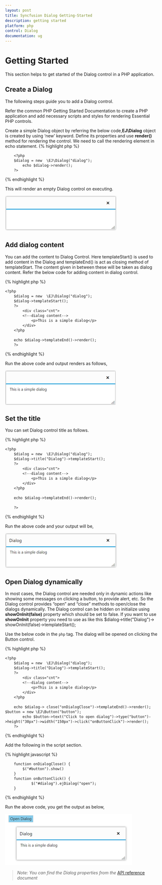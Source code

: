 ```yaml
---
layout: post
title: Syncfusion Dialog Getting-Started
description: getting started
platform: php
control: Dialog
documentation: ug
---
```


# Getting Started

This section helps to get started of the Dialog control in a PHP application.

## Create a Dialog

The following steps guide you to add a Dialog control.

Refer the common PHP Getting Started Documentation to create a PHP application and add necessary scripts and styles for rendering Essential PHP controls.

Create a simple Dialog object by referring the below code,**EJ\Dialog** object is created by using ‘new’ keyword. Define its properties and use **render()** method for rendering the control. We need to call the rendering element in echo statement. 
{% highlight php %}

        <?php
        $dialog = new  \EJ\Dialog("dialog");           
            echo $dialog->render();
        ?>

{% endhighlight %}

This will render an empty Dialog control on executing.

![Getting Started](Getting_Started_images/getting-started-img1.png)

## Add dialog content

You can add the content to Dialog Control. Here templateStart() is used to add content in the Dialog and templateEnd() is act as closing method of templateStart. The content given in between these will be taken as dialog content. Refer the below code for adding content in dialog control. 

{% highlight php %}

    <?php
        $dialog = new  \EJ\Dialog("dialog");
        $dialog->templateStart();
        ?>
            <div class="cnt">
            <!--dialog content-->
                <p>This is a simple dialog</p>
            </div>
        <?php    
        
        echo $dialog->templateEnd()->render();
        ?>

{% endhighlight %}

Run the above code and output renders as follows,

![Dialog content](Getting_Started_images/getting-started-img2.png)

## Set the title

You can set Dialog control title as follows.

{% highlight php %}

    <?php
        $dialog = new  \EJ\Dialog("dialog");
        $dialog->title("Dialog")->templateStart();
        ?>
            <div class="cnt">
            <!--dialog content-->
                <p>This is a simple dialog</p>
            </div>
        <?php    
        
        echo $dialog->templateEnd()->render();

        ?>


{% endhighlight %}

Run the above code and your output will be,

![Dialog Title](Getting_Started_images/getting-started-img3.png)

## Open Dialog dynamically

In most cases, the Dialog control are needed only in dynamic actions like showing some messages on clicking a button, to provide alert, etc. So the Dialog control provides “open” and “close” methods to open/close the dialogs dynamically.
The Dialog control can be hidden on initialize using **showOnInit(false)** property which should be set to false. If you want to use **showOnInit** property you need to use as like this $dialog->title("Dialog")-> showOnInit(false)->templateStart();

Use the below code in the `php` tag. The dialog will be opened on clicking the Button control.

{% highlight php %}

    <?php
        $dialog = new  \EJ\Dialog("dialog");
        $dialog->title("Dialog")->templateStart();
        ?>
            <div class="cnt">
            <!--dialog content-->
                <p>This is a simple dialog</p>
            </div>
        <?php    
        
        echo $dialog-> close("onDialogClose")->templateEnd()->render();
    $button = new \EJ\Button("button");
            echo $button->text("Click to open dialog")->type("button")->height("30px")->width("150px")->click("onButtonClick")->render();
        ?>

{% endhighlight %}

Add the following in the script section.

{% highlight javascript %}

        function onDialogClose() {
            $("#button").show()
        }
        function onButtonClick() {
                $("#dialog").ejDialog("open");
        }


{% endhighlight %}

Run the above code, you get the output as below,

![Open Dialog Dynamically](Getting_Started_images/getting-started-img4.png)

> _Note:_ _You can find the Dialog properties from the_ [API reference](https://help.syncfusion.com/api/js/ejdialog) _document_
